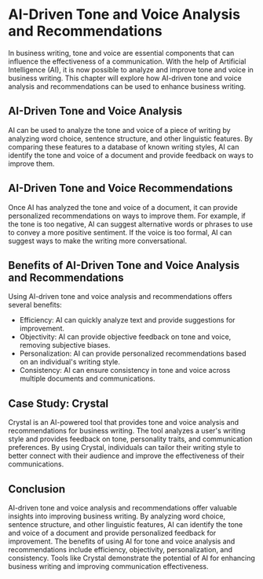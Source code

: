 AI-Driven Tone and Voice Analysis and Recommendations
==================================================================================================

In business writing, tone and voice are essential components that can influence the effectiveness of a communication. With the help of Artificial Intelligence (AI), it is now possible to analyze and improve tone and voice in business writing. This chapter will explore how AI-driven tone and voice analysis and recommendations can be used to enhance business writing.

AI-Driven Tone and Voice Analysis
---------------------------------

AI can be used to analyze the tone and voice of a piece of writing by analyzing word choice, sentence structure, and other linguistic features. By comparing these features to a database of known writing styles, AI can identify the tone and voice of a document and provide feedback on ways to improve them.

AI-Driven Tone and Voice Recommendations
----------------------------------------

Once AI has analyzed the tone and voice of a document, it can provide personalized recommendations on ways to improve them. For example, if the tone is too negative, AI can suggest alternative words or phrases to use to convey a more positive sentiment. If the voice is too formal, AI can suggest ways to make the writing more conversational.

Benefits of AI-Driven Tone and Voice Analysis and Recommendations
-----------------------------------------------------------------

Using AI-driven tone and voice analysis and recommendations offers several benefits:

* Efficiency: AI can quickly analyze text and provide suggestions for improvement.
* Objectivity: AI can provide objective feedback on tone and voice, removing subjective biases.
* Personalization: AI can provide personalized recommendations based on an individual's writing style.
* Consistency: AI can ensure consistency in tone and voice across multiple documents and communications.

Case Study: Crystal
-------------------

Crystal is an AI-powered tool that provides tone and voice analysis and recommendations for business writing. The tool analyzes a user's writing style and provides feedback on tone, personality traits, and communication preferences. By using Crystal, individuals can tailor their writing style to better connect with their audience and improve the effectiveness of their communications.

Conclusion
----------

AI-driven tone and voice analysis and recommendations offer valuable insights into improving business writing. By analyzing word choice, sentence structure, and other linguistic features, AI can identify the tone and voice of a document and provide personalized feedback for improvement. The benefits of using AI for tone and voice analysis and recommendations include efficiency, objectivity, personalization, and consistency. Tools like Crystal demonstrate the potential of AI for enhancing business writing and improving communication effectiveness.
